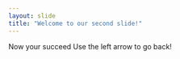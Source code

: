 ```yaml
---
layout: slide
title: "Welcome to our second slide!"
---
```

Now your succeed
Use the left arrow to go back!
